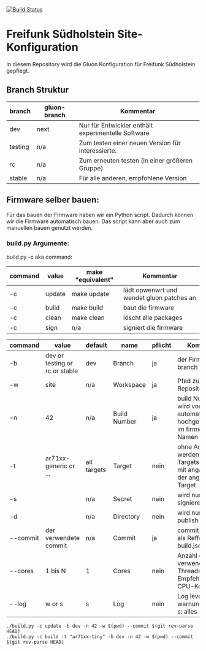 [![Build Status](https://jenkins.grotax.de/buildStatus/icon?job=FFSH-Firmware)](https://jenkins.grotax.de/job/FFSH-Firmware/)

# Freifunk Südholstein Site-Konfiguration

In diesem Repository wird die Gluon Konfiguration für Freifunk Südholstein gepflegt.


## Branch Struktur

| branch  | gluon-branch | Kommentar                                          |
|---------|--------------|----------------------------------------------------|
| dev     | next         | Nur für Entwickler enthält experimentelle Software |
| testing | n/a          | Zum testen einer neuen Version für interessierte.  |
| rc      | n/a          | Zum erneuten testen (in einer größeren Gruppe)     |
| stable  | n/a          | Für alle anderen, empfohlene Version               |


## Firmware selber bauen:

Für das bauen der Firmware haben wir ein Python script. Dadurch können wir die Firmware automatisch bauen.
Das script kann aber auch zum manuellen bauen genutzt werden.

### build.py Argumente:

build.py -c aka command:

| command | value  | make "equivalent" | Kommentar                                 |
|---------|--------|-------------------|-------------------------------------------|
| -c      | update | make update       | lädt opwenwrt und wendet gluon patches an |
| -c      | build  | make build        | baut die firmware                         |
| -c      | clean  | make clean        | löscht alle packages                      |
| -c      | sign   | n/a               | signiert die firmware                     |


| command | value | default | name | pflicht | Kommentar |
|---|---|---|---|---|----|
| -b | dev or testing or rc or stable | dev | Branch | ja | der Firmware branch |
| -w | site | n/a | Workspace | ja | Pfad zum site Repository |
| -n | 42 | n/a | Build Number | ja | build Nummer wird von jenkins automatisch hochgezählt wird im firmware Namen verwendet |
| -t | ar71xx-generic or ... | all targets | Target | nein | ohne Angabe werden alle Targets gebaut, mit angabe nur der angegebene Target |
| -s | <pfad zu secret> | n/a | Secret | nein | wird nur beim signieren benötigt |
| -d | <pfad zu public directory> | n/a | Directory | nein | wird nur bei -publish benötigt |
| --commit | der verwendete commit | n/a | Commit | ja | commit sha, dient als Refferenz im build.json |
| --cores | 1 bis N | 1 | Cores | nein | Anzahl der zu verwenden Threads, Empfehlung: CPU-Kerne+1 |
| --log | w or s | s | Log | nein | Log level w: nur warnungen/Fehler, s: alles |


```
./build.py -c update -b dev -n 42 -w $(pwd) --commit $(git rev-parse HEAD)
./build.py -c build -t "ar71xx-tiny" -b dev -n 42 -w $(pwd) --commit $(git rev-parse HEAD)
```
